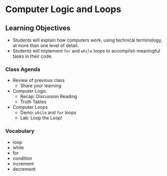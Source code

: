 # Computer Logic and Loops

## Learning Objectives
- Students will explain how computers work, using technical terminology, at more than one level of detail. 
- Students will implement `for` and `while` loops to accomplish meaningful tasks in their code. 

### Class Agenda

- Review of previous class
  - Share your learning
- Computer Logic
  - Recap: Discussion Reading
  - Truth Tables
- Computer Loops
  - Demo: `while` and `for` loops
  - Lab: Loop the Loop!

### Vocabulary

- loop
- while
- for
- condition
- increment
- decrement

